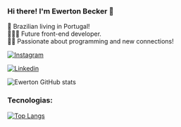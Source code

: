 ### Hi there! I'm Ewerton Becker 👋
📌 Brazilian living in Portugal! <br>
🧑🏽‍💻 Future front-end developer. <br>
🙋‍♂️ Passionate about programming and new connections!

[![Instagram](https://img.shields.io/badge/Instagram-E4405F?style=for-the-badge&logo=instagram&logoColor=white)](https://www.instagram.com/ew_mac/)
<!---[![Twitter](https://img.shields.io/badge/Twitter-1DA1F2?style=for-the-badge&logo=twitter&logoColor=white)](https://twitter.com/userr_notfound)--->
[![Linkedin](https://img.shields.io/badge/LinkedIn-0077B5?style=for-the-badge&logo=linkedin&logoColor=white)](https://www.linkedin.com/in/ewerton-silva-926a71208/)

![Ewerton GitHub stats](https://github-readme-stats.vercel.app/api?username=beckerme&show_icons=true&theme=dracula)

### Tecnologias:

[![Top Langs](https://github-readme-stats.vercel.app/api/top-langs/?username=beckerme&hide=ruby,shell&layout=compact)](https://github.com/beckerme?tab=repositories)
